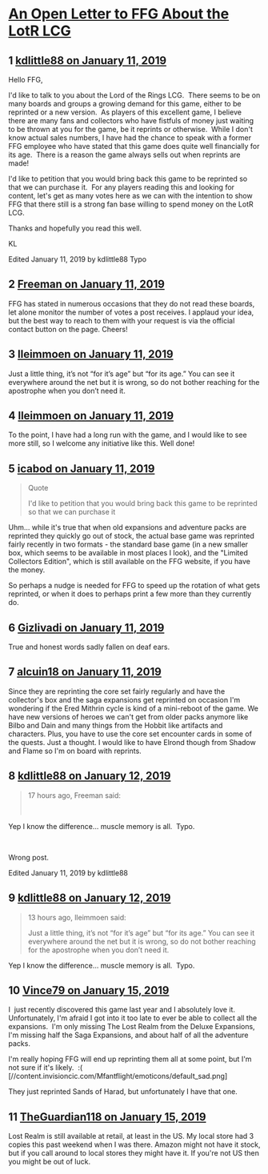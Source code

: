 # [An Open Letter to FFG About the LotR LCG](https://community.fantasyflightgames.com/topic/289004-an-open-letter-to-ffg-about-the-lotr-lcg/)

## 1 [kdlittle88 on January 11, 2019](https://community.fantasyflightgames.com/topic/289004-an-open-letter-to-ffg-about-the-lotr-lcg/?do=findComment&comment=3588089)

Hello FFG,

I'd like to talk to you about the Lord of the Rings LCG.  There seems to be on many boards and groups a growing demand for this game, either to be reprinted or a new version.  As players of this excellent game, I believe there are many fans and collectors who have fistfuls of money just waiting to be thrown at you for the game, be it reprints or otherwise.  While I don't know actual sales numbers, I have had the chance to speak with a former FFG employee who have stated that this game does quite well financially for its age.  There is a reason the game always sells out when reprints are made!

I'd like to petition that you would bring back this game to be reprinted so that we can purchase it.  For any players reading this and looking for content, let's get as many votes here as we can with the intention to show FFG that there still is a strong fan base willing to spend money on the LotR LCG.

Thanks and hopefully you read this well.

KL

Edited January 11, 2019 by kdlittle88
Typo

## 2 [Freeman on January 11, 2019](https://community.fantasyflightgames.com/topic/289004-an-open-letter-to-ffg-about-the-lotr-lcg/?do=findComment&comment=3588152)

FFG has stated in numerous occasions that they do not read these boards, let alone monitor the number of votes a post receives. I applaud your idea, but the best way to reach to them with your request is via the official contact button on the page. Cheers! 

## 3 [lleimmoen on January 11, 2019](https://community.fantasyflightgames.com/topic/289004-an-open-letter-to-ffg-about-the-lotr-lcg/?do=findComment&comment=3588240)

Just a little thing, it’s not “for it’s age” but “for its age.” You can see it everywhere around the net but it is wrong, so do not bother reaching for the apostrophe when you don’t need it.

## 4 [lleimmoen on January 11, 2019](https://community.fantasyflightgames.com/topic/289004-an-open-letter-to-ffg-about-the-lotr-lcg/?do=findComment&comment=3588243)

To the point, I have had a long run with the game, and I would like to see more still, so I welcome any initiative like this. Well done!

## 5 [icabod on January 11, 2019](https://community.fantasyflightgames.com/topic/289004-an-open-letter-to-ffg-about-the-lotr-lcg/?do=findComment&comment=3588369)

> Quote
> 
> I'd like to petition that you would bring back this game to be reprinted so that we can purchase it

Uhm... while it's true that when old expansions and adventure packs are reprinted they quickly go out of stock, the actual base game was reprinted fairly recently in two formats - the standard base game (in a new smaller box, which seems to be available in most places I look), and the "Limited Collectors Edition", which is still available on the FFG website, if you have the money.

So perhaps a nudge is needed for FFG to speed up the rotation of what gets reprinted, or when it does to perhaps print a few more than they currently do.

## 6 [Gizlivadi on January 11, 2019](https://community.fantasyflightgames.com/topic/289004-an-open-letter-to-ffg-about-the-lotr-lcg/?do=findComment&comment=3588374)

True and honest words sadly fallen on deaf ears.

## 7 [alcuin18 on January 11, 2019](https://community.fantasyflightgames.com/topic/289004-an-open-letter-to-ffg-about-the-lotr-lcg/?do=findComment&comment=3588614)

Since they are reprinting the core set fairly regularly and have the collector's box and the saga expansions get reprinted on occasion I'm wondering if the Ered Mithrin cycle is kind of a mini-reboot of the game. We have new versions of heroes we can't get from older packs anymore like Bilbo and Dain and many things from the Hobbit like artifacts and characters. Plus, you have to use the core set encounter cards in some of the quests. Just a thought. I would like to have Elrond though from Shadow and Flame so I'm on board with reprints.

## 8 [kdlittle88 on January 12, 2019](https://community.fantasyflightgames.com/topic/289004-an-open-letter-to-ffg-about-the-lotr-lcg/?do=findComment&comment=3588917)

> 17 hours ago, Freeman said:
> 
>  

Yep I know the difference... muscle memory is all.  Typo.

 

Wrong post.

Edited January 11, 2019 by kdlittle88

## 9 [kdlittle88 on January 12, 2019](https://community.fantasyflightgames.com/topic/289004-an-open-letter-to-ffg-about-the-lotr-lcg/?do=findComment&comment=3588921)

> 13 hours ago, lleimmoen said:
> 
> Just a little thing, it’s not “for it’s age” but “for its age.” You can see it everywhere around the net but it is wrong, so do not bother reaching for the apostrophe when you don’t need it.

Yep I know the difference... muscle memory is all.  Typo.

## 10 [Vince79 on January 15, 2019](https://community.fantasyflightgames.com/topic/289004-an-open-letter-to-ffg-about-the-lotr-lcg/?do=findComment&comment=3591808)

I  just recently discovered this game last year and I absolutely love it.  Unfortunately, I'm afraid I got into it too late to ever be able to collect all the expansions.  I'm only missing The Lost Realm from the Deluxe Expansions, I'm missing half the Saga Expansions, and about half of all the adventure packs.

I'm really hoping FFG will end up reprinting them all at some point, but I'm not sure if it's likely.  :( [//content.invisioncic.com/Mfantflight/emoticons/default_sad.png]

They just reprinted Sands of Harad, but unfortunately I have that one.

## 11 [TheGuardian118 on January 15, 2019](https://community.fantasyflightgames.com/topic/289004-an-open-letter-to-ffg-about-the-lotr-lcg/?do=findComment&comment=3592253)

Lost Realm is still available at retail, at least in the US. My local store had 3 copies this past weekend when I was there. Amazon might not have it stock, but if you call around to local stores they might have it. If you're not US then you might be out of luck.

 

 

